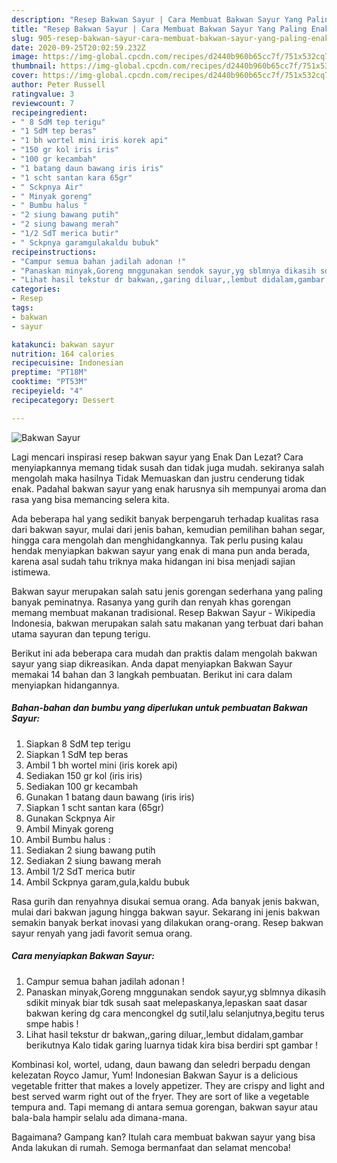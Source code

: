 ```yaml
---
description: "Resep Bakwan Sayur | Cara Membuat Bakwan Sayur Yang Paling Enak"
title: "Resep Bakwan Sayur | Cara Membuat Bakwan Sayur Yang Paling Enak"
slug: 905-resep-bakwan-sayur-cara-membuat-bakwan-sayur-yang-paling-enak
date: 2020-09-25T20:02:59.232Z
image: https://img-global.cpcdn.com/recipes/d2440b960b65cc7f/751x532cq70/bakwan-sayur-foto-resep-utama.jpg
thumbnail: https://img-global.cpcdn.com/recipes/d2440b960b65cc7f/751x532cq70/bakwan-sayur-foto-resep-utama.jpg
cover: https://img-global.cpcdn.com/recipes/d2440b960b65cc7f/751x532cq70/bakwan-sayur-foto-resep-utama.jpg
author: Peter Russell
ratingvalue: 3
reviewcount: 7
recipeingredient:
- " 8 SdM tep terigu"
- "1 SdM tep beras"
- "1 bh wortel mini iris korek api"
- "150 gr kol iris iris"
- "100 gr kecambah"
- "1 batang daun bawang iris iris"
- "1 scht santan kara 65gr"
- " Sckpnya Air"
- " Minyak goreng"
- " Bumbu halus "
- "2 siung bawang putih"
- "2 siung bawang merah"
- "1/2 SdT merica butir"
- " Sckpnya garamgulakaldu bubuk"
recipeinstructions:
- "Campur semua bahan jadilah adonan !"
- "Panaskan minyak,Goreng mnggunakan sendok sayur,yg sblmnya dikasih sdikit minyak biar tdk susah saat melepaskanya,lepaskan saat dasar bakwan kering dg cara mencongkel dg sutil,lalu selanjutnya,begitu terus smpe habis !"
- "Lihat hasil tekstur dr bakwan,,garing diluar,,lembut didalam,gambar berikutnya Kalo tidak garing luarnya tidak kira bisa berdiri spt gambar !"
categories:
- Resep
tags:
- bakwan
- sayur

katakunci: bakwan sayur 
nutrition: 164 calories
recipecuisine: Indonesian
preptime: "PT18M"
cooktime: "PT53M"
recipeyield: "4"
recipecategory: Dessert

---
```



![Bakwan Sayur](https://img-global.cpcdn.com/recipes/d2440b960b65cc7f/751x532cq70/bakwan-sayur-foto-resep-utama.jpg)

Lagi mencari inspirasi resep bakwan sayur yang Enak Dan Lezat? Cara menyiapkannya memang tidak susah dan tidak juga mudah. sekiranya salah mengolah maka hasilnya Tidak Memuaskan dan justru cenderung tidak enak. Padahal bakwan sayur yang enak harusnya sih mempunyai aroma dan rasa yang bisa memancing selera kita.

Ada beberapa hal yang sedikit banyak berpengaruh terhadap kualitas rasa dari bakwan sayur, mulai dari jenis bahan, kemudian pemilihan bahan segar, hingga cara mengolah dan menghidangkannya. Tak perlu pusing kalau hendak menyiapkan bakwan sayur yang enak di mana pun anda berada, karena asal sudah tahu triknya maka hidangan ini bisa menjadi sajian istimewa.

Bakwan sayur merupakan salah satu jenis gorengan sederhana yang paling banyak peminatnya. Rasanya yang gurih dan renyah khas gorengan memang membuat makanan tradisional. Resep Bakwan Sayur - Wikipedia Indonesia, bakwan merupakan salah satu makanan yang terbuat dari bahan utama sayuran dan tepung terigu.


Berikut ini ada beberapa cara mudah dan praktis dalam mengolah bakwan sayur yang siap dikreasikan. Anda dapat menyiapkan Bakwan Sayur memakai 14 bahan dan 3 langkah pembuatan. Berikut ini cara dalam menyiapkan hidangannya.

<!--inarticleads1-->

##### Bahan-bahan dan bumbu yang diperlukan untuk pembuatan Bakwan Sayur:

1. Siapkan  8 SdM tep terigu
1. Siapkan 1 SdM tep beras
1. Ambil 1 bh wortel mini (iris korek api)
1. Sediakan 150 gr kol (iris iris)
1. Sediakan 100 gr kecambah
1. Gunakan 1 batang daun bawang (iris iris)
1. Siapkan 1 scht santan kara (65gr)
1. Gunakan  Sckpnya Air
1. Ambil  Minyak goreng
1. Ambil  Bumbu halus :
1. Sediakan 2 siung bawang putih
1. Sediakan 2 siung bawang merah
1. Ambil 1/2 SdT merica butir
1. Ambil  Sckpnya garam,gula,kaldu bubuk


Rasa gurih dan renyahnya disukai semua orang. Ada banyak jenis bakwan, mulai dari bakwan jagung hingga bakwan sayur. Sekarang ini jenis bakwan semakin banyak berkat inovasi yang dilakukan orang-orang. Resep bakwan sayur renyah yang jadi favorit semua orang. 

<!--inarticleads2-->

##### Cara menyiapkan Bakwan Sayur:

1. Campur semua bahan jadilah adonan !
1. Panaskan minyak,Goreng mnggunakan sendok sayur,yg sblmnya dikasih sdikit minyak biar tdk susah saat melepaskanya,lepaskan saat dasar bakwan kering dg cara mencongkel dg sutil,lalu selanjutnya,begitu terus smpe habis !
1. Lihat hasil tekstur dr bakwan,,garing diluar,,lembut didalam,gambar berikutnya Kalo tidak garing luarnya tidak kira bisa berdiri spt gambar !


Kombinasi kol, wortel, udang, daun bawang dan seledri berpadu dengan kelezatan Royco Jamur, Yum! Indonesian Bakwan Sayur is a delicious vegetable fritter that makes a lovely appetizer. They are crispy and light and best served warm right out of the fryer. They are sort of like a vegetable tempura and. Tapi memang di antara semua gorengan, bakwan sayur atau bala-bala hampir selalu ada dimana-mana. 

Bagaimana? Gampang kan? Itulah cara membuat bakwan sayur yang bisa Anda lakukan di rumah. Semoga bermanfaat dan selamat mencoba!
